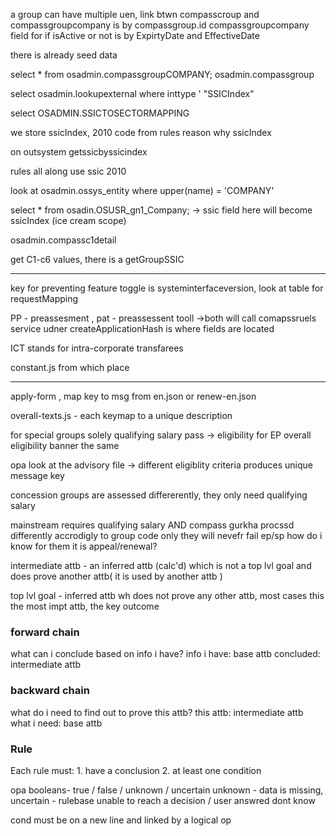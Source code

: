 a group can have multiple uen,
link btwn compasscroup and compassgroupcompany is by compassgroup.id
compassgroupcompany field for if isActive or not is by ExpirtyDate and EffectiveDate

there is already seed data

select * from osadmin.compassgroupCOMPANY;
						osadmin.compassgroup

select osadmin.lookupexternal where inttype ' "SSICIndex"

select  OSADMIN.SSICTOSECTORMAPPING

we store ssicIndex,  2010 code from rules
	reason why ssicIndex

on outsystem getssicbyssicindex

rules all along use ssic 2010

look at osadmin.ossys_entity where upper(name) = 'COMPANY'

select * from osadin.OSUSR_gn1_Company; -> ssic field here will become ssicIndex (ice cream scope)

osadmin.compassc1detail

get C1-c6 values, there is a getGroupSSIC

---

key for preventing feature toggle is systeminterfaceversion, look at table for requestMapping

PP - preassesment , pat - preassessent tooll ->both will call comapssruels service
udner createApplicationHash is where fields are located

ICT stands for intra-corporate transfarees



constant.js from which place

-----

apply-form , map key to msg from en.json or renew-en.json

overall-texts.js - each keymap to a unique description

for special groups solely qualifying salary pass -> eligibility for EP
overall eligibility banner the same 

opa look at the advisory file -> different eligiblity criteria produces unique message key

concession groups are assessed differerently, they only need qualifying salary

mainstream requires qualifying salary AND compass
gurkha procssd differently accrodigly to group code only
	they will nevefr fail ep/sp
	how do i know for them it is appeal/renewal?

intermediate attb - an inferred attb (calc'd) which is not a top lvl goal and 
does prove another attb( it is used by another attb )

top lvl goal - inferred attb wh does not prove any other attb, most cases this the most impt attb, the key outcome

### forward chain
what can i conclude based on info i have? 
	info i have: base attb
	concluded: intermediate attb

### backward chain
what do i need to find out to prove this attb?
	this attb: intermediate attb
	what i need: base attb

### Rule
Each rule must:
	1. have a conclusion
	2. at least one condition

opa booleans- true / false / unknown / uncertain
unknown - data is missing,
uncertain - rulebase unable to reach a decision / user answred dont know

cond must be on a new line and linked by a logical op
